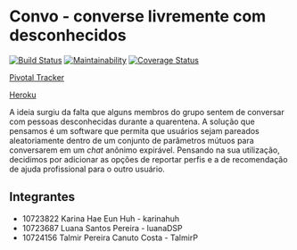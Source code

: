 # Convo - converse livremente com desconhecidos

[![Build Status](https://travis-ci.com/karinahuh/convo.svg?branch=master)](https://travis-ci.com/karinahuh/convo)	[![Maintainability](https://api.codeclimate.com/v1/badges/55e95ac6227657e875d9/maintainability)](https://codeclimate.com/github/karinahuh/convo/maintainability)	[![Coverage Status](https://coveralls.io/repos/github/ThaisLasso/convo/badge.svg?branch=master)](https://coveralls.io/github/ThaisLasso/convo?branch=master)

[Pivotal Tracker](https://www.pivotaltracker.com/n/projects/2465884)

 [Heroku](https://convo-esi.herokuapp.com/)

A ideia surgiu da falta que alguns membros do grupo sentem de conversar com pessoas desconhecidas durante a quarentena. A solução que pensamos é um software que permita que usuários sejam pareados aleatoriamente dentro de um conjunto de parâmetros mútuos para conversarem em um *chat* anônimo expirável. Pensando na sua utilização, decidimos por adicionar as opções de reportar perfis e a de recomendação de ajuda profissional para o outro usuário.

## Integrantes

- 10723822 Karina Hae Eun Huh - karinahuh
- 10723687 Luana Santos Pereira - luanaDSP
- 10724156 Talmir Pereira Canuto Costa - TalmirP
